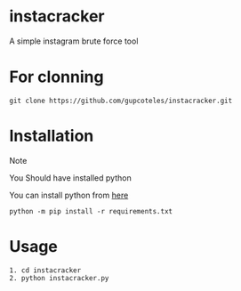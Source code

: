 # instacracker

A simple instagram brute force tool

# For clonning

```
git clone https://github.com/gupcoteles/instacracker.git
```

# Installation

>[!NOTE]
>You Should have installed python
>
>You can install python from <a href="https://www.python.org/downloads/" rel="nofollow" target="_blank">here</a>
>

```
python -m pip install -r requirements.txt
```

# Usage

```
1. cd instacracker
2. python instacracker.py
```
